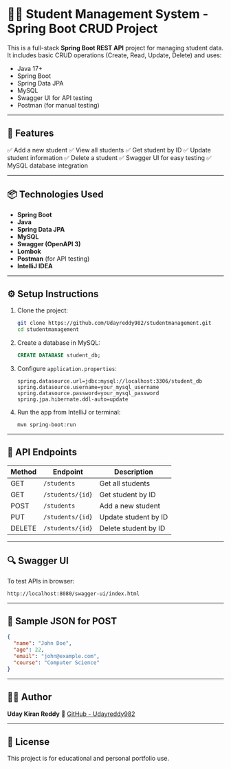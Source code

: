 # 🧑‍🏫 Student Management System - Spring Boot CRUD Project

This is a full-stack **Spring Boot REST API** project for managing student data. It includes basic CRUD operations (Create, Read, Update, Delete) and uses:

* Java 17+
* Spring Boot
* Spring Data JPA
* MySQL
* Swagger UI for API testing
* Postman (for manual testing)

---

## 📌 Features

✅ Add a new student
✅ View all students
✅ Get student by ID
✅ Update student information
✅ Delete a student
✅ Swagger UI for easy testing
✅ MySQL database integration

---

## 📦 Technologies Used

* **Spring Boot**
* **Java**
* **Spring Data JPA**
* **MySQL**
* **Swagger (OpenAPI 3)**
* **Lombok**
* **Postman** (for API testing)
* **IntelliJ IDEA**

---

## ⚙️ Setup Instructions

1. Clone the project:

   ```bash
   git clone https://github.com/Udayreddy982/studentmanagement.git
   cd studentmanagement
   ```

2. Create a database in MySQL:

   ```sql
   CREATE DATABASE student_db;
   ```

3. Configure `application.properties`:

   ```
   spring.datasource.url=jdbc:mysql://localhost:3306/student_db
   spring.datasource.username=your_mysql_username
   spring.datasource.password=your_mysql_password
   spring.jpa.hibernate.ddl-auto=update
   ```

4. Run the app from IntelliJ or terminal:

   ```
   mvn spring-boot:run
   ```

---

## 🔗 API Endpoints

| Method | Endpoint         | Description          |
| ------ | ---------------- | -------------------- |
| GET    | `/students`      | Get all students     |
| GET    | `/students/{id}` | Get student by ID    |
| POST   | `/students`      | Add a new student    |
| PUT    | `/students/{id}` | Update student by ID |
| DELETE | `/students/{id}` | Delete student by ID |

---

## 🔍 Swagger UI

To test APIs in browser:

```
http://localhost:8080/swagger-ui/index.html
```

---

## 🦪 Sample JSON for POST

```json
{
  "name": "John Doe",
  "age": 22,
  "email": "john@example.com",
  "course": "Computer Science"
}
```

---

## 👨‍💼 Author

**Uday Kiran Reddy**
📧 [GitHub - Udayreddy982](https://github.com/Udayreddy982)

---

## 📃 License

This project is for educational and personal portfolio use.
